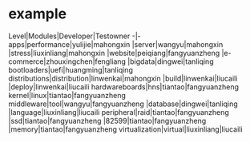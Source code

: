 # example

Level|Modules|Developer|Testowner
-|-
apps|performance|yulijie|mahongxin
    |server|wangyu|mahongxin
    |stress|liuxinliang|mahongxin
    |website|peiqiang|fangyuanzheng
    |e-commerce|zhouxingchen|fengliang
    |bigdata|dingwei|tanliqing
bootloaders|uefi|huangming|tanliqing
distributions|distribution|linwenkai|mahongxin
             |build|linwenkai|liucaili
             |deploy|linwenkai|liucaili
hardwareboards|hns|tiantao|fangyuanzheng
kernel|linux|tiantao|fangyuanzheng
middleware|tool|wangyu|fangyuanzheng
          |database|dingwei|tanliqing
          |language|liuxinliang|liucaili
peripheral|raid|tiantao|fangyuanzheng
          |ssd|tiantao|fangyuanzheng
          |82599|tiantao|fangyuanzheng
          |memory|tiantao|fangyuanzheng
virtualization|virtual|liuxinliang|liucaili
